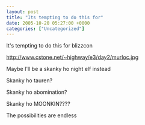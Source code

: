 ```yaml
---
layout: post
title: "Its tempting to do this for"
date: 2005-10-20 05:27:00 +0000
categories: ["Uncategorized"]
---
```


It's tempting to do this for blizzcon

http://www.cstone.net/~highway/e3/day2/murloc.jpg

Maybe I'll be a skanky ho night elf instead

Skanky ho tauren?

Skanky ho abomination? 

Skanky ho MOONKIN????

The possibilities are endless
